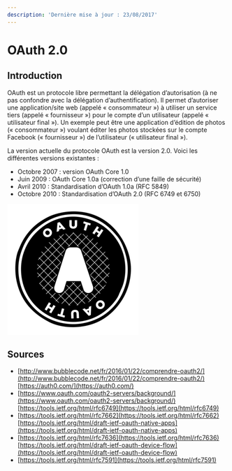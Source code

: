 ```yaml
---
description: 'Dernière mise à jour : 23/08/2017'
---
```


# OAuth 2.0

## Introduction

OAuth est un protocole libre permettant la délégation d’autorisation \(à ne pas confondre avec la délégation d’authentification\). Il permet d’autoriser une application/site web \(appelé « consommateur »\) à utiliser un service tiers \(appelé « fournisseur »\) pour le compte d’un utilisateur \(appelé « utilisateur final »\). Un exemple peut être une application d’édition de photos \(« consommateur »\) voulant éditer les photos stockées sur le compte Facebook \(« fournisseur »\) de l’utilisateur \(« utilisateur final »\).

La version actuelle du protocole OAuth est la version 2.0. Voici les différentes versions existantes :

* Octobre 2007 : version OAuth Core 1.0
* Juin 2009 : OAuth Core 1.0a \(correction d’une faille de sécurité\)
* Avril 2010 : Standardisation d’OAuth 1.0a \(RFC 5849\)
* Octobre 2010 : Standardisation d’OAuth 2.0 \(RFC 6749 et 6750\)

![](../../../.gitbook/assets/bda10cf8a148b6da09cb93dc093bf669.png)

## Sources

* [http://www.bubblecode.net/fr/2016/01/22/comprendre-oauth2/](http://www.bubblecode.net/fr/2016/01/22/comprendre-oauth2/) [https://auth0.com/](https://auth0.com/)
* [https://www.oauth.com/oauth2-servers/background/](https://www.oauth.com/oauth2-servers/background/) [https://tools.ietf.org/html/rfc6749](https://tools.ietf.org/html/rfc6749)
* [https://tools.ietf.org/html/rfc7662](https://tools.ietf.org/html/rfc7662) [https://tools.ietf.org/html/draft-ietf-oauth-native-apps](https://tools.ietf.org/html/draft-ietf-oauth-native-apps)
* [https://tools.ietf.org/html/rfc7636](https://tools.ietf.org/html/rfc7636) [https://tools.ietf.org/html/draft-ietf-oauth-device-flow](https://tools.ietf.org/html/draft-ietf-oauth-device-flow)
* [https://tools.ietf.org/html/rfc7591](https://tools.ietf.org/html/rfc7591)

